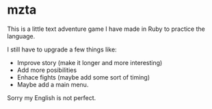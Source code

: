 # mzta
This is a little text adventure game I have made in Ruby to practice the language. 

I still have to upgrade a few things like:

  - Improve story (make it longer and more interesting)
  - Add more posibilities
  - Enhace fights (maybe add some sort of timing)
  - Maybe add a main menu.

Sorry my English is not perfect.

